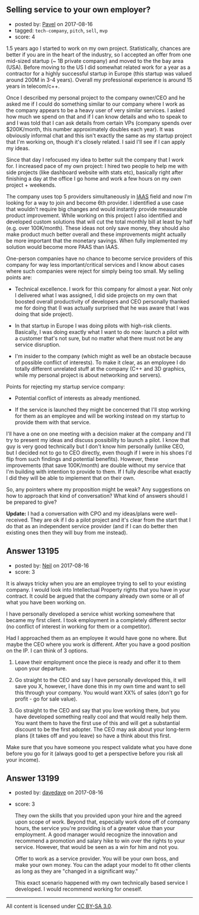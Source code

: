 ## Selling service to your own employer?

- posted by: [Pavel](https://stackexchange.com/users/214638/pavel) on 2017-08-16
- tagged: `tech-company`, `pitch`, `sell`, `mvp`
- score: 4

1.5 years ago I started to work on my own project. Statistically, chances are better if you are in the heart of the industry, so I accepted an offer from one mid-sized startup (~ 1B private company) and moved to the the bay area (USA). Before moving to the US I did somewhat related work for a year as a contractor for a highly successful startup in Europe (this startup was valued around 200M in 3-4 years). Overall my professional experience is around 15 years in telecom/c++.

Once I described my personal project to the company owner/CEO and he asked me if I could do something similar to our company where I work as the company appears to be a heavy user of very similar services. I asked how much we spend on that and if I can know details and who to speak to and I was told that I can ask details from certain VPs (company spends over $200K/month, this number approximately doubles each year). It was obviously informal chat and this isn't exactly the same as my startup project that I'm working on, though it's closely related. I said I'll see if I can apply my ideas.

Since that day I refocused my idea to better suit the company that I work for. I increased pace of my own project: I hired two people to help me with side projects (like dashboard website with stats etc), basically right after finishing a day at the office I go home and work a few hours on my own project + weekends.

The company uses top 5 providers simultaneously in [IAAS][1] field and now I'm looking for a way to join and become 6th provider. I identified a use case that wouldn't require big changes and would instantly provide measurable product improvement. While working on this project I also identified and developed custom solutions that will cut the total monthly bill at least by half (e.g. over 100K/month). These ideas not only save money, they should also make product much better overall and these improvements might actually be more important that the monetary savings. When fully implemented my solution would become more PAAS than IAAS. 

One-person companies have no chance to become service providers of this company for way less important/critical services and I know about cases where such companies were reject for simply being too small.
My selling points are:

 - Technical excellence. I work for this company for almost a year. Not only I delivered what I was assigned, I did side projects on my own that boosted overall productivity of developers and CEO personally thanked me for doing that (I was actually surprised that he was aware that I was doing that side project).

 - In that startup in Europe I was doing pilots with high-risk clients. Basically, I was doing exactly what I want to do now: launch a pilot with a customer that's not sure, but no matter what there must not be any service disruption.

 - I'm insider to the company (which might as well be an obstacle because of possible conflict of interests). To make it clear, as an employee I do totally different unrelated stuff at the company (C++ and 3D graphics, while my personal project is about networking and servers).

Points for rejecting my startup service company:

 - Potential conflict of interests as already mentioned.

 - If the service is launched they might be concerned that I'll stop working for them as an employee and will be working instead on my startup to provide them with that service.

I'll have a one on one meeting with a decision maker at the company and I'll try to present my ideas and discuss possibility to launch a pilot. I know that guy is very good technically but I don't know him personally (unlike CEO, but I decided not to go to CEO directly, even though if I were in his shoes I'd flip from such findings and potential benefits). However, these improvements (that save 100K/month) are double without my service that I'm building with intention to provide to them. If I fully describe what exactly I did they will be able to implement that on their own.

So, any pointers where my proposition might be weak? Any suggestions on how to approach that kind of conversation? What kind of answers should I be prepared to give?

**Update:** I had a conversation with CPO and my ideas/plans were well-received. They are ok if I do a pilot project and it's clear from the start that I do that as an independent service provider (and if I can do better then existing ones then they will buy from me instead).

  [1]: https://en.wikipedia.org/wiki/Cloud_computing#Infrastructure_as_a_service_.28IaaS.29


## Answer 13195

- posted by: [Neil](https://stackexchange.com/users/2711480/neil) on 2017-08-16
- score: 3

It is always tricky when you are an employee trying to sell to your existing company. I would look into Intellectual Property rights that you have in your contract. It could be argued that the company already own some or all of what you have been working on.

I have personally developed a service whist working somewhere that became my first client. I took employment in a completely different sector (no conflict of interest in working for them or a competitor).

Had I approached them as an employee it would have gone no where. But maybe the CEO where you work is different. After you have a good position on the IP. I can think of 3 options.

1) Leave their employment once the piece is ready and offer it to them upon your departure.

2) Go straight to the CEO and say I have personally developed this, it will save you X, however, I have done this in my own time and want to sell this through your company. You would want XX% of sales (don't go for profit - go for sale value). 

3) Go straight to the CEO and say that you love working there, but you have developed something really cool and that would really help them. You want them to have the first use of this and will get a substantial discount to be the first adopter. The CEO may ask about your long-term plans (it takes off and you leave) so have a think about this first.

Make sure that you have someone you respect validate what you have done before you go for it (always good to get a perspective before you risk all your income).


## Answer 13199

- posted by: [davedave](https://stackexchange.com/users/11565954/davedave) on 2017-08-16
- score: 3

  They own the skills that you provided upon your hire and the agreed upon scope of work. Beyond that, especially work done off of company hours, the service you're providing is of a greater value than your employment. A good manager would recognize the innovation and recommend a promotion and salary hike to win over the rights to your service. However, that would be seen as a win for him and not you. 

  Offer to work as a service provider. You will be your own boss, and make your own money. You can the adapt your model to fit other clients as long as they are "changed in a significant way."

  This exact scenario happened with my own technically based service I developed. I would recommend working for oneself. 



---

All content is licensed under [CC BY-SA 3.0](https://creativecommons.org/licenses/by-sa/3.0/).
